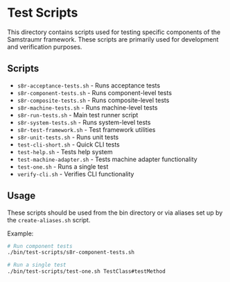 # Test Scripts

This directory contains scripts used for testing specific components of the Samstraumr framework. These scripts are primarily used for development and verification purposes.

## Scripts

- `s8r-acceptance-tests.sh` - Runs acceptance tests
- `s8r-component-tests.sh` - Runs component-level tests
- `s8r-composite-tests.sh` - Runs composite-level tests
- `s8r-machine-tests.sh` - Runs machine-level tests
- `s8r-run-tests.sh` - Main test runner script
- `s8r-system-tests.sh` - Runs system-level tests
- `s8r-test-framework.sh` - Test framework utilities
- `s8r-unit-tests.sh` - Runs unit tests
- `test-cli-short.sh` - Quick CLI tests
- `test-help.sh` - Tests help system
- `test-machine-adapter.sh` - Tests machine adapter functionality
- `test-one.sh` - Runs a single test
- `verify-cli.sh` - Verifies CLI functionality

## Usage

These scripts should be used from the bin directory or via aliases set up by the `create-aliases.sh` script.

Example:
```bash
# Run component tests
./bin/test-scripts/s8r-component-tests.sh

# Run a single test
./bin/test-scripts/test-one.sh TestClass#testMethod
```
